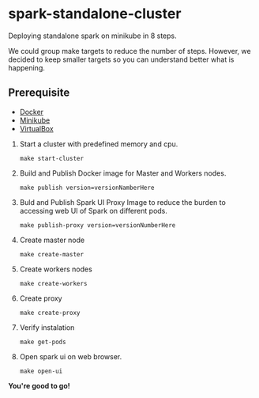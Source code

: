 # spark-standalone-cluster
Deploying standalone spark on minikube in 8 steps.

We could group make targets to reduce the number of steps. However, we decided to keep smaller targets so you can understand better what is happening.

## Prerequisite

- [Docker](https://docs.docker.com/engine/install/ubuntu/)
- [Minikube](https://minikube.sigs.k8s.io/docs/start/)
- [VirtualBox](https://www.virtualbox.org/wiki/Linux_Downloads)


1. Start a cluster with predefined memory and cpu.
    ```
    make start-cluster
    ```

2. Build and Publish Docker image for Master and Workers nodes.
    ```
    make publish version=versionNamberHere
    ```

3. Buld and Publish Spark UI Proxy Image to reduce the burden to accessing web UI of Spark on different pods.
    ```
    make publish-proxy version=versionNumberHere
    ```

4. Create master node
    ```
    make create-master
    ```

5. Create workers nodes
    ```
    make create-workers
    ```

6. Create proxy
    ```
    make create-proxy
    ```

7. Verify instalation
    ```
    make get-pods
    ```

8.  Open spark ui on web browser.
    ```
    make open-ui
    ```


**You're good to go!**
